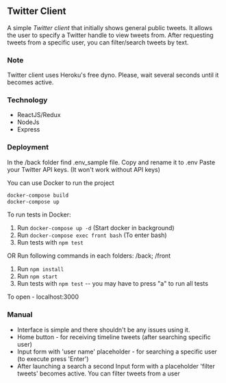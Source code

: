 ## Twitter Client

A simple *Twitter client* that initially shows general public tweets. It allows the user to specify a Twitter handle to view tweets from. After requesting tweets from a specific user, you can filter/search tweets by text.

### Note
Twitter client uses Heroku's free dyno. Please, wait several seconds until it becomes active.

### Technology

- ReactJS/Redux
- NodeJs
- Express

### Deployment

In the /back folder find .env_sample file. Copy and rename it to .env
Paste your Twitter API keys. (It won't work without API keys)

You can use Docker to run the project

```sh
docker-compose build
docker-compose up
```
To run tests in Docker:
1. Run `docker-compose up -d` (Start docker in background)
2. Run `docker-compose exec front bash` (To enter bash)
3. Run tests with `npm test`

OR
Run following commands in each folders: /back; /front
1. Run `npm install`
2. Run `npm start`
3. Run tests with `npm test` -- you may have to press "a" to run all tests

To open  - localhost:3000

### Manual

* Interface is simple and there shouldn't be any issues using it.
* Home button - for receiving timeline tweets (after searching specific user)
* Input form with 'user name' placeholder - for searching a specific user (to execute press 'Enter')
* After launching a search a second Input form with a placeholder 'filter tweets' becomes active. You can filter tweets from a user 
